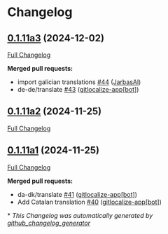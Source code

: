 # Changelog

## [0.1.11a3](https://github.com/OpenVoiceOS/ovos-skill-hello-world/tree/0.1.11a3) (2024-12-02)

[Full Changelog](https://github.com/OpenVoiceOS/ovos-skill-hello-world/compare/0.1.11a2...0.1.11a3)

**Merged pull requests:**

- import galician translations [\#44](https://github.com/OpenVoiceOS/ovos-skill-hello-world/pull/44) ([JarbasAl](https://github.com/JarbasAl))
- de-de/translate [\#43](https://github.com/OpenVoiceOS/ovos-skill-hello-world/pull/43) ([gitlocalize-app[bot]](https://github.com/apps/gitlocalize-app))

## [0.1.11a2](https://github.com/OpenVoiceOS/ovos-skill-hello-world/tree/0.1.11a2) (2024-11-25)

[Full Changelog](https://github.com/OpenVoiceOS/ovos-skill-hello-world/compare/0.1.11a1...0.1.11a2)

## [0.1.11a1](https://github.com/OpenVoiceOS/ovos-skill-hello-world/tree/0.1.11a1) (2024-11-25)

[Full Changelog](https://github.com/OpenVoiceOS/ovos-skill-hello-world/compare/0.1.10...0.1.11a1)

**Merged pull requests:**

- da-dk/translate [\#41](https://github.com/OpenVoiceOS/ovos-skill-hello-world/pull/41) ([gitlocalize-app[bot]](https://github.com/apps/gitlocalize-app))
- Add Catalan translation [\#40](https://github.com/OpenVoiceOS/ovos-skill-hello-world/pull/40) ([gitlocalize-app[bot]](https://github.com/apps/gitlocalize-app))



\* *This Changelog was automatically generated by [github_changelog_generator](https://github.com/github-changelog-generator/github-changelog-generator)*
